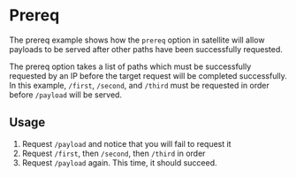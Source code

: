 # Prereq

The prereq example shows how the `prereq` option in satellite will allow payloads to be served after other paths have been successfully requested.

The prereq option takes a list of paths which must be successfully requested by an IP before the target request will be completed successfully. In this example, `/first`, `/second`, and `/third` must be requested in order before `/payload` will be served.

## Usage

1. Request `/payload` and notice that you will fail to request it
2. Request `/first`, then `/second`, then `/third` in order
3. Request `/payload` again. This time, it should succeed.
